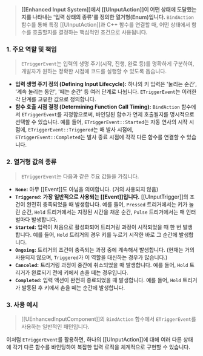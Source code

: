 > **[[Enhanced Input System]]에서 [[UInputAction]]이 어떤 상태에 도달했는지를 나타내는 '입력 상태의 종류'를 정의한 열거형(Enum)입니다.** `BindAction` 함수를 통해 특정 [[UInputAction]]과 C++ 함수를 연결할 때, 어떤 상태에서 함수를 호출할지를 결정하는 핵심적인 조건으로 사용됩니다.

### **1. 주요 역할 및 책임**
> `ETriggerEvent`는 입력의 생명 주기(시작, 진행, 완료 등)를 명확하게 구분하여, 개발자가 원하는 정확한 시점에 코드를 실행할 수 있도록 돕습니다.
* **입력 생명 주기 정의 (Defining Input Lifecycle):**
    하나의 키 입력은 '눌리는 순간', '계속 눌리는 동안', '떼는 순간' 등 여러 단계로 나뉩니다. `ETriggerEvent`는 이러한 각 단계를 고유한 값으로 정의합니다.
* **함수 호출 시점 결정 (Determining Function Call Timing):**
    `BindAction` 함수에서 `ETriggerEvent`를 지정함으로써, 바인딩된 함수가 언제 호출될지를 명시적으로 선택할 수 있습니다. 예를 들어, `ETriggerEvent::Started`는 자동 연사의 시작 시점에, `ETriggerEvent::Triggered`는 매 발사 시점에, `ETriggerEvent::Completed`는 발사 종료 시점에 각각 다른 함수를 연결할 수 있습니다.

### **2. 열거형 값의 종류**
> `ETriggerEvent`는 다음과 같은 주요 값들을 가집니다.
* **`None`:**
    아무 [[Event]]도 아님을 의미합니다. (거의 사용되지 않음)
* **`Triggered`:**
    **가장 일반적으로 사용되는 [[Event]]입니다.** [[UInputTrigger]]의 조건이 완전히 충족되었을 때 발생합니다. 예를 들어, `Pressed` 트리거에서는 키가 눌린 순간, `Held` 트리거에서는 지정된 시간을 채운 순간, `Pulse` 트리거에서는 매 인터벌마다 발생합니다.
* **`Started`:**
    입력이 처음으로 활성화되어 트리거링 과정이 시작되었을 때 한 번 발생합니다. 예를 들어, `Hold` 트리거의 경우 키를 누르기 시작한 바로 그 순간에 발생합니다.
* **`Ongoing`:**
    트리거의 조건이 충족되는 과정 중에 계속해서 발생합니다. (현재는 거의 사용되지 않으며, `Triggered`가 이 역할을 대신하는 경우가 많습니다.)
* **`Canceled`:**
    트리거링 과정이 중간에 취소되었을 때 발생합니다. 예를 들어, `Hold` 트리거가 완료되기 전에 키에서 손을 떼는 경우입니다.
* **`Completed`:**
    입력 액션이 완전히 종료되었을 때 발생합니다. 예를 들어, `Hold` 트리거가 발동된 후 키에서 손을 떼는 순간에 발생합니다.

### **3. 사용 예시**
> [[UEnhancedInputComponent]]의 `BindAction` 함수에서 `ETriggerEvent`를 사용하는 일반적인 패턴입니다.

이처럼 `ETriggerEvent`를 활용하면, 하나의 [[UInputAction]]에 대해 여러 다른 상태에 각기 다른 함수를 바인딩하여 복잡한 입력 로직을 체계적으로 구현할 수 있습니다.